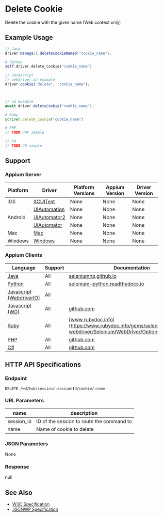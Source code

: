 # Delete Cookie

Delete the cookie with the given name (Web context only)
## Example Usage

```java
// Java
driver.manage().deleteCookieNamed("cookie_name");

```

```python
# Python
self.driver.delete_cookie("cookie_name")

```

```javascript
// Javascript
// webdriver.io example
driver.cookie("delete", "cookie_name");



// wd example
await driver.deleteCookie("cookie_name");

```

```ruby
# Ruby
@driver.delete_cookie("cookie_name")

```

```php
# PHP
// TODO PHP sample

```

```csharp
// C#
// TODO C# sample

```



## Support

### Appium Server

|Platform|Driver|Platform Versions|Appium Version|Driver Version|
|--------|----------------|------|--------------|--------------|
| iOS | [XCUITest](/docs/en/drivers/ios-xcuitest.md) | None | None | None |
|  | [UIAutomation](/docs/en/drivers/ios-uiautomation.md) | None | None | None |
| Android | [UiAutomator2](/docs/en/drivers/android-uiautomator2.md) | None | None | None |
|  | [UiAutomator](/docs/en/drivers/android-uiautomator.md) | None | None | None |
| Mac | [Mac](/docs/en/drivers/mac.md) | None | None | None |
| Windows | [Windows](/docs/en/drivers/windows.md) | None | None | None |

### Appium Clients

|Language|Support|Documentation|
|--------|-------|-------------|
|[Java](https://github.com/appium/java-client/releases/latest)| All | [seleniumhq.github.io](https://seleniumhq.github.io/selenium/docs/api/java/org/openqa/selenium/remote/RemoteWebDriver.RemoteWebDriverOptions.html#deleteCookieNamed-java.lang.String-) |
|[Python](https://github.com/appium/python-client/releases/latest)| All | [selenium-python.readthedocs.io](http://selenium-python.readthedocs.io/api.html#selenium.webdriver.remote.webdriver.WebDriver.delete_cookie) |
|[Javascript (WebdriverIO)](http://webdriver.io/index.html)| All |  |
|[Javascript (WD)](https://github.com/admc/wd/releases/latest)| All | [github.com](https://github.com/admc/wd/blob/master/lib/commands.js#L2007) |
|[Ruby](https://github.com/appium/ruby_lib/releases/latest)| All | [www.rubydoc.info](https://www.rubydoc.info/gems/selenium-webdriver/Selenium/WebDriver/Options:delete_cookie) |
|[PHP](https://github.com/appium/php-client/releases/latest)| All | [github.com](https://github.com/appium/php-client/) |
|[C#](https://github.com/appium/appium-dotnet-driver/releases/latest)| All | [github.com](https://github.com/appium/appium-dotnet-driver/) |

## HTTP API Specifications

### Endpoint

`DELETE /wd/hub/session/:sessionId/cookie/:name`

### URL Parameters

|name|description|
|----|-----------|
|session_id|ID of the session to route the command to|
|name|Name of cookie to delete|

### JSON Parameters

None

### Response

null

## See Also

* [W3C Specification](https://www.w3.org/TR/webdriver/#dfn-delete-cookie)
* [JSONWP Specification](https://github.com/SeleniumHQ/selenium/wiki/JsonWireProtocol#sessionsessionidcookiename)
